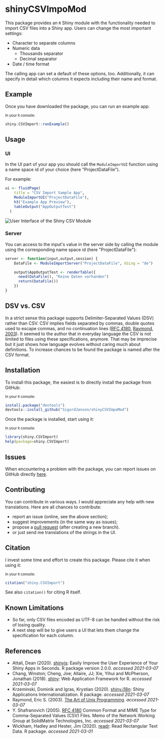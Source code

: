 # shinyCSVImpoMod

This package provides an `R` Shiny module with the functionality needed to import CSV files into a Shiny app. Users can change the most important settings:

* Character to separate columns
* Numeric data
  * Thousands separator
  * Decimal separator
* Date / time format

The calling app can set a default of these options, too. Additionally, it can specify in detail which columns it expects including their name and format.


## Example

Once you have downloaded the package, you can run an example app:

<sub>In your `R` console:</sub>
```R
shiny.CSVImport::runExample()
```


## Usage


### UI

In the UI part of your app you should call the `ModuleImportUI` function using a name space id of your choice (here "ProjectDataFile").

For example:
```R
ui <- fluidPage(
    title = "CSV Import Sample App",
    ModuleImportUI("ProjectDataFile"),
    h3("Example App Preview"),
    tableOutput("AppOutputTest")
  )
```

![User Interface of the Shiny CSV Module](vignette/img/csvmodule_ui.png)

### Server

You can access to the input's value in the server side by calling the module using the corresponding name space id (here "ProjectDataFile"):

```R
server <- function(input,output,session) {
    DataFile <- ModuleImportServer("ProjectDataFile", UiLng = "de")

    output$AppOutputTest <- renderTable({
      need(DataFile(), "Keine Daten vorhanden")
      return(DataFile())
    })
}
```

## DSV vs. CSV

In a strict sense this package supports Delimiter-Separated Values (DSV) rather than CSV. CSV implies fields separated by commas, double quotes used to escape commas, and no continuation lines ([RFC 4180](https://tools.ietf.org/html/rfc4180), [Raymond, 2003](http://www.catb.org/~esr/writings/taoup/html/ch05s02.html)). It seemed to the author that in everyday language the CSV is not limited to files using these specifications, anymore. That may be imprecise but it just shows how language evolves without caring much about definitions. To increase chances to be found the package is named after the CSV format.


## Installation

To install this package, the easiest is to directly install the package from GitHub:

<sub>In your `R` console:</sub>
```R
install.package("devtools")
devtools::install_github("SigurdJanson/shinyCSVImpoMod")
```

Once the package is installed, start using it:

<sub>In your `R` console:</sub>
```R
library(shiny.CSVImport)
help(package=shiny.CSVImport)
```



## Issues
When encountering a problem with the package, you can report issues on GitHub directly [here](https://github.com/SigurdJanson/shinyCSVImpoMod/issues).



## Contributing
You can contribute in various ways. I would appreciate any help with new translations. Here are all chances to contribute:

* report an issue (online, see the above section);
* suggest improvements (in the same way as issues);
* propose a [pull request](https://help.github.com/articles/about-pull-requests/) (after creating a new branch).
* or just send me translations of the strings in the UI.



## Citation
I invest some time and effort to create this package. Please cite it when using it:

<sub>In your `R` console:</sub>
```R
citation("shiny.CSVImport")
```
See also `citation()` for citing R itself.



## Known Limitations

* So far, only CSV files encoded as UTF-8 can be handled without the risk of losing quality.
* A next step will be to give users a UI that lets them change the specification for each column.



## References

* Attali, Dean (2020). [shinyjs](https://CRAN.R-project.org/package=shinyjs): Easily Improve the User Experience of Your Shiny Apps in Seconds. R package version 2.0.0. *accessed 2021-03-07*
* Chang, Winston; Cheng, Joe; Allaire, JJ; Xie, Yihui and McPherson, Jonathan (2018). [shiny](https://CRAN.R-project.org/package=shiny): Web Application Framework for R.  *accessed 2021-03-07*
* Krzeminski, Dominik and Igras, Krystian (2020). [shiny.i18n](https://github.com/Appsilon/shiny.i18n): Shiny Applications Internationalization. R package. *accessed 2021-03-07*
* Raymond, Eric S. (2003). [The Art of Unix Programming](http://www.catb.org/~esr/writings/taoup/html/index.html). *accessed 2021-03-07*
* Y. Shafranovich (2005). [RFC 4180](https://tools.ietf.org/html/rfc4180) Common Format and MIME Type for Comma-Separated Values (CSV) Files. Memo of the Network Working Group at SolidMatrix Technologies, Inc. *accessed 2021-03-07*
* Wickham, Hadley and Hester, Jim (2020). [readr](https://CRAN.R-project.org/package=readr): Read Rectangular Text Data. R package. *accessed 2021-03-01*
